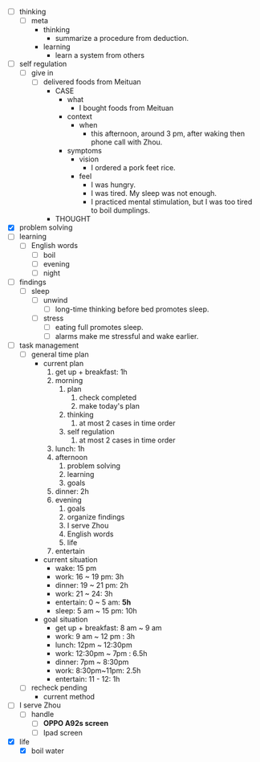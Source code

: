 - [ ] thinking
    - [ ] meta
        - thinking
            - summarize a procedure from deduction.
        - learning
            - learn a system from others
- [ ] self regulation
    - [ ] give in
        - [ ] delivered foods from Meituan
            - CASE
                - what
                    - I bought foods from Meituan
                - context
                    - when
                        - this afternoon, around 3 pm, after waking then phone call with Zhou. 
                - symptoms
                    - vision
                        - I ordered a pork feet rice.
                    - feel
                        - I was hungry.
                        - I was tired. My sleep was not enough.
                        - I practiced mental stimulation, but I was too tired to boil dumplings.
            - THOUGHT
- [x] problem solving
- [ ] learning
    - [ ] English words
        - [ ] boil
        - [ ] evening
        - [ ] night
- [ ] findings
    - [ ] sleep
        - [ ] unwind
            - [ ] long-time thinking before bed promotes sleep.
        - [ ] stress
            - [ ] eating full promotes sleep.
            - [ ] alarms make me stressful and wake earlier. 
- [ ] task management
    - [ ] general time plan
        - current plan
            1. get up + breakfast: 1h
            2. morning
                1. plan
                    1. check completed
                    2. make today's plan
                2. thinking
                    1. at most 2 cases in time order
                3. self regulation
                    1. at most 2 cases in time order
            3. lunch: 1h
            4. afternoon
                1. problem solving
                2. learning
                3. goals
            5. dinner: 2h
            6. evening
                1. goals
                2. organize findings
                3. I serve Zhou
                4. English words
                5. life
            7. entertain
        - current situation
            - wake: 15 pm
            - work: 16 ~ 19 pm: 3h
            - dinner: 19 ~ 21 pm: 2h
            - work: 21 ~ 24: 3h
            - entertain: 0 ~ 5 am: **5h**
            - sleep: 5 am ~ 15 pm: 10h
        - goal situation
            - get up + breakfast: 8 am ~ 9 am
            - work: 9 am ~ 12 pm : 3h
            - lunch: 12pm ~ 12:30pm
            - work: 12:30pm ~ 7pm : 6.5h
            - dinner: 7pm ~ 8:30pm
            - work: 8:30pm~11pm: 2.5h
            - entertain: 11 - 12: 1h
    - [ ] recheck pending
        - current method
- [ ] I serve Zhou
    - [ ] handle
        - [ ] **OPPO A92s screen**
        - [ ] Ipad screen
- [x] life
    - [x] boil water